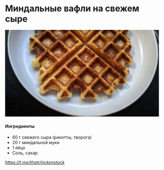 # Миндальные вафли на свежем сыре

![Миндальные вафли на свежем сыре](../pics/photo_2022-06-01_21-27-23.jpg)

#### Ингредиенты

* 60 г свежего сыра (рикотты, творога)
* 20 г миндальной муки
* 1 яйцо
* Соль, сахар

*<https://t.me/thatchickenstock>*
